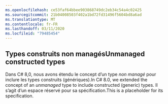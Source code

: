 ```yaml
---
ms.openlocfilehash: ce53faf64bbee903868749dc2eb34c54a4c02425
ms.sourcegitcommit: 21b04008503f402a1bd72fd31496f5604bd8a6ad
ms.translationtype: MT
ms.contentlocale: fr-FR
ms.lasthandoff: 03/11/2020
ms.locfileid: "79485454"
---
```

## <a name="unmanaged-constructed-types"></a><span data-ttu-id="e3728-101">Types construits non managés</span><span class="sxs-lookup"><span data-stu-id="e3728-101">Unmanaged constructed types</span></span>

<span data-ttu-id="e3728-102">Dans C# 8,0, nous avons étendu le concept d’un type *non managé* pour inclure les types construits (génériques).</span><span class="sxs-lookup"><span data-stu-id="e3728-102">In C# 8.0, we extended the concept of an *unmanaged* type to include constructed (generic) types.</span></span> <span data-ttu-id="e3728-103">Il s’agit d’un espace réservé pour sa spécification.</span><span class="sxs-lookup"><span data-stu-id="e3728-103">This is a placeholder for its specification.</span></span>
